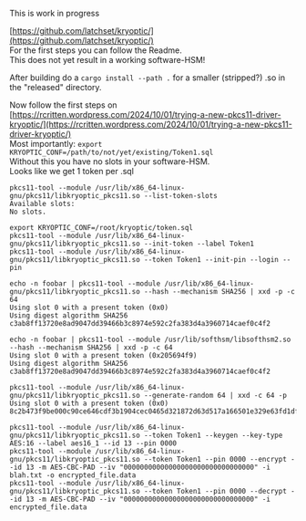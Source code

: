 This is work in progress

[https://github.com/latchset/kryoptic/](https://github.com/latchset/kryoptic/)  
For the first steps you can follow the Readme.  
This does not yet result in a working software-HSM!  

After building do a `cargo install --path .` for a smaller (stripped?) .so in the "released" directory.

Now follow the first steps on [https://rcritten.wordpress.com/2024/10/01/trying-a-new-pkcs11-driver-kryoptic/](https://rcritten.wordpress.com/2024/10/01/trying-a-new-pkcs11-driver-kryoptic/)  
Most importantly: `export KRYOPTIC_CONF=/path/to/not/yet/existing/Token1.sql`  
Without this you have no slots in your software-HSM.  
Looks like we get 1 token per .sql

    pkcs11-tool --module /usr/lib/x86_64-linux-gnu/pkcs11/libkryoptic_pkcs11.so --list-token-slots
    Available slots:
    No slots.
    
    export KRYOPTIC_CONF=/root/kryoptic/token.sql
    pkcs11-tool --module /usr/lib/x86_64-linux-gnu/pkcs11/libkryoptic_pkcs11.so --init-token --label Token1
    pkcs11-tool --module /usr/lib/x86_64-linux-gnu/pkcs11/libkryoptic_pkcs11.so --token Token1 --init-pin --login --pin

    echo -n foobar | pkcs11-tool --module /usr/lib/x86_64-linux-gnu/pkcs11/libkryoptic_pkcs11.so --hash --mechanism SHA256 | xxd -p -c 64
    Using slot 0 with a present token (0x0)
    Using digest algorithm SHA256
    c3ab8ff13720e8ad9047dd39466b3c8974e592c2fa383d4a3960714caef0c4f2
    
    echo -n foobar | pkcs11-tool --module /usr/lib/softhsm/libsofthsm2.so --hash --mechanism SHA256 | xxd -p -c 64
    Using slot 0 with a present token (0x205694f9)
    Using digest algorithm SHA256
    c3ab8ff13720e8ad9047dd39466b3c8974e592c2fa383d4a3960714caef0c4f2
    
    pkcs11-tool --module /usr/lib/x86_64-linux-gnu/pkcs11/libkryoptic_pkcs11.so --generate-random 64 | xxd -c 64 -p
    Using slot 0 with a present token (0x0)
    8c2b473f9be000c90ce646cdf3b1904cec0465d321872d63d517a166501e329e63fd1dfadb371b573c221dce20ac53c7f608de6dd0b2104260177653f5f81edc

    pkcs11-tool --module /usr/lib/x86_64-linux-gnu/pkcs11/libkryoptic_pkcs11.so --token Token1 --keygen --key-type AES:16 --label aes16_1 --id 13 --pin 0000
    pkcs11-tool --module /usr/lib/x86_64-linux-gnu/pkcs11/libkryoptic_pkcs11.so --token Token1 --pin 0000 --encrypt --id 13 -m AES-CBC-PAD --iv "00000000000000000000000000000000" -i blah.txt -o encrypted_file.data
    pkcs11-tool --module /usr/lib/x86_64-linux-gnu/pkcs11/libkryoptic_pkcs11.so --token Token1 --pin 0000 --decrypt --id 13 -m AES-CBC-PAD --iv "00000000000000000000000000000000" -i encrypted_file.data
    
